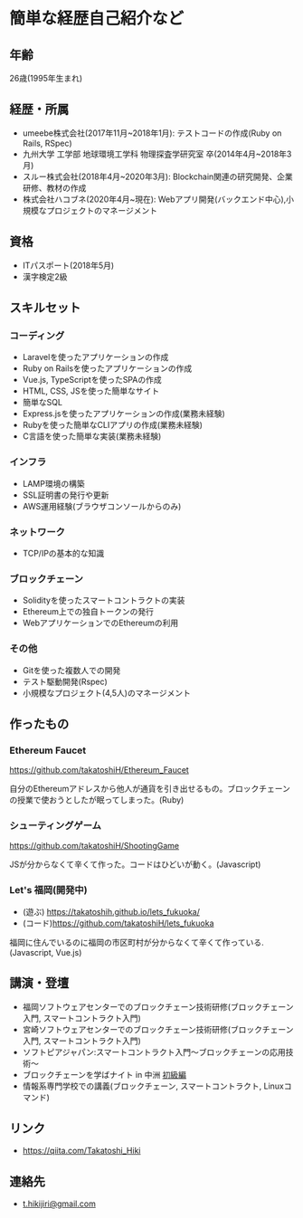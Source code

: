 # 簡単な経歴自己紹介など
## 年齢
26歳(1995年生まれ)

## 経歴・所属
* umeebe株式会社(2017年11月~2018年1月): テストコードの作成(Ruby on Rails, RSpec)
* 九州大学 工学部 地球環境工学科 物理探査学研究室 卒(2014年4月~2018年3月)
* スルー株式会社(2018年4月~2020年3月): Blockchain関連の研究開発、企業研修、教材の作成
* 株式会社ハコブネ(2020年4月~現在): Webアプリ開発(バックエンド中心),小規模なプロジェクトのマネージメント

## 資格
* ITパスポート(2018年5月)
* 漢字検定2級

## スキルセット
### コーディング
* Laravelを使ったアプリケーションの作成
* Ruby on Railsを使ったアプリケーションの作成
* Vue.js, TypeScriptを使ったSPAの作成
* HTML, CSS, JSを使った簡単なサイト
* 簡単なSQL
* Express.jsを使ったアプリケーションの作成(業務未経験)
* Rubyを使った簡単なCLIアプリの作成(業務未経験)
* C言語を使った簡単な実装(業務未経験)

### インフラ
* LAMP環境の構築
* SSL証明書の発行や更新
* AWS運用経験(ブラウザコンソールからのみ)

### ネットワーク
* TCP/IPの基本的な知識

### ブロックチェーン
* Solidityを使ったスマートコントラクトの実装
* Ethereum上での独自トークンの発行
* WebアプリケーションでのEthereumの利用

### その他
* Gitを使った複数人での開発
* テスト駆動開発(Rspec)
* 小規模なプロジェクト(4,5人)のマネージメント

## 作ったもの
### Ethereum Faucet
https://github.com/takatoshiH/Ethereum_Faucet

自分のEthereumアドレスから他人が通貨を引き出せるもの。ブロックチェーンの授業で使おうとしたが眠ってしまった。(Ruby)

### シューティングゲーム
https://github.com/takatoshiH/ShootingGame

JSが分からなくて辛くて作った。コードはひどいが動く。(Javascript)

### Let's 福岡(開発中)
* (遊ぶ) https://takatoshih.github.io/lets_fukuoka/
* (コード)https://github.com/takatoshiH/lets_fukuoka

福岡に住んでいるのに福岡の市区町村が分からなくて辛くて作っている.(Javascript, Vue.js)

## 講演・登壇
* 福岡ソフトウェアセンターでのブロックチェーン技術研修(ブロックチェーン入門, スマートコントラクト入門)
* 宮崎ソフトウェアセンターでのブロックチェーン技術研修(ブロックチェーン入門, スマートコントラクト入門)
* ソフトピアジャパン:スマートコントラクト入門～ブロックチェーンの応用技術～
* ブロックチェーンを学ばナイト in 中洲 [初級編](https://gbec.connpass.com/event/136500/)
* 情報系専門学校での講義(ブロックチェーン, スマートコントラクト, Linuxコマンド)

## リンク
* https://qiita.com/Takatoshi_Hiki

## 連絡先
* t.hikijiri@gmail.com

